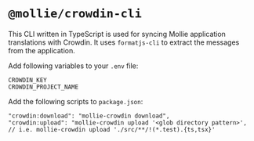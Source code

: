 
# `@mollie/crowdin-cli`

This CLI written in TypeScript is used for syncing Mollie application translations with Crowdin. It uses `formatjs-cli` to extract the messages from the application.

Add following variables to your `.env` file:
```shell
CROWDIN_KEY
CROWDIN_PROJECT_NAME
```

Add the following scripts to `package.json`:
```shell
"crowdin:download": "mollie-crowdin download",
"crowdin:upload": "mollie-crowdin upload '<glob directory pattern>', // i.e. mollie-crowdin upload './src/**/!(*.test).{ts,tsx}'
```
